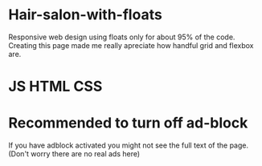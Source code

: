 # Hair-salon-with-floats
Responsive web design using floats only for about 95% of the code. 
Creating this page made me really apreciate how handful grid and flexbox are.

# JS HTML CSS

# Recommended to turn off ad-block
If you have adblock activated you might not see the full text of the page. (Don't worry there are no real ads here)

